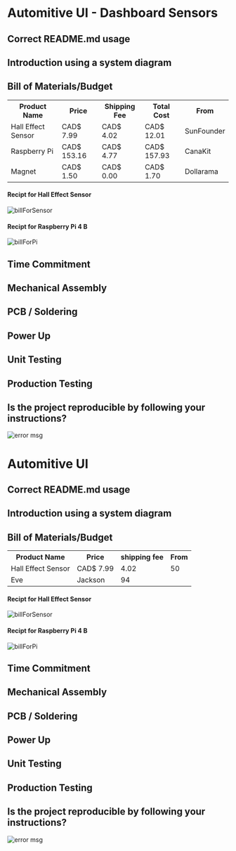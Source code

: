 
# Automitive UI - Dashboard Sensors
## Correct README.md usage

## Introduction using a system diagram



## Bill of Materials/Budget

<table style="width:100%">
  <tr>
    <th>Product Name</th>
    <th>Price</th>
    <th>Shipping Fee</th>
	<th>Total Cost</th>
	<th>From</th>
  </tr>
  <tr>
    <td>Hall Effect Sensor</td>
    <td>CAD$ 7.99</td>
	<td>CAD$ 4.02</td>
	<td>CAD$ 12.01</td>
    <td>SunFounder</td>
  </tr>
  <tr>
    <td>Raspberry Pi</td>
    <td>CAD$ 153.16</td>
	<td>CAD$ 4.77</td>
	<td>CAD$ 157.93</td>
    <td>CanaKit</td>
  </tr>
	<tr>
    <td>Magnet</td>
    <td>CAD$ 1.50</td>
	<td>CAD$ 0.00</td>
	<td>CAD$ 1.70</td>
    <td>Dollarama</td>
  </tr>
</table>

<h4>Recipt for Hall Effect Sensor</h4>

![billForSensor](https://github.com/SeungMin-Song/Dashboard-Sensors/blob/master/images/receiptForHallEffectSensor.PNG)


<h4>Recipt for Raspberry Pi 4 B</h4>

![billForPi](https://github.com/SeungMin-Song/Dashboard-Sensors/blob/master/images/receiptForRaspberryPI.PNG)

## Time Commitment

## Mechanical Assembly

## PCB / Soldering



## Power Up

## Unit Testing

## Production Testing

## Is the project reproducible by following your instructions?

  ![error msg](https://github.com/SeungMin-Song/CENG319A2/blob/master/ForREADME.md/error_msg.PNG)

# Automitive UI
## Correct README.md usage

## Introduction using a system diagram



## Bill of Materials/Budget

<table style="width:100%">
  <tr>
    <th>Product Name</th>
    <th>Price</th>
    <th>shipping fee</th>
	<th>From</th>
  </tr>
  <tr>
    <td>Hall Effect Sensor</td>
    <td>CAD$ 7.99</td>
	<td>4.02</td>
    <td>50</td>
  </tr>
  <tr>
    <td>Eve</td>
    <td>Jackson</td>
    <td>94</td>
  </tr>
</table>
<h4>Recipt for Hall Effect Sensor</h4>


![billForSensor](https://github.com/SeungMin-Song/Dashboard-Sensors/blob/master/images/receiptForHallEffectSensor.PNG)


<h4>Recipt for Raspberry Pi 4 B</h4>

![billForPi](https://github.com/SeungMin-Song/Dashboard-Sensors/blob/master/images/receiptForRaspberryPI.PNG)

## Time Commitment

## Mechanical Assembly

## PCB / Soldering



## Power Up

## Unit Testing

## Production Testing

## Is the project reproducible by following your instructions?

  ![error msg](https://github.com/SeungMin-Song/CENG319A2/blob/master/ForREADME.md/error_msg.PNG)
